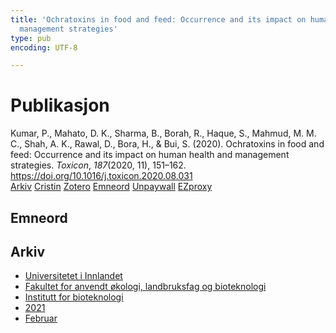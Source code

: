 ```yaml
---
title: 'Ochratoxins in food and feed: Occurrence and its impact on human health and
  management strategies'
type: pub
encoding: UTF-8

---
```

<h1>Publikasjon</h1>
<article id="csl-bib-container-RMKLTY9F" class="csl-bib-container">
  <div class="csl-bib-body"> <div class="csl-entry">Kumar, P., Mahato, D. K., Sharma, B., Borah, R., Haque, S., Mahmud, M. M. C., Shah, A. K., Rawal, D., Bora, H., &#38; Bui, S. (2020). Ochratoxins in food and feed: Occurrence and its impact on human health and management strategies. <i>Toxicon</i>, <i>187</i>(2020, 11), 151–162. <a href="https://doi.org/10.1016/j.toxicon.2020.08.031">https://doi.org/10.1016/j.toxicon.2020.08.031</a></div> </div>
  <div class="csl-bib-buttons">
    <a href="#taxonomy-article-RMKLTY9F" alt="archive" class="csl-bib-button">Arkiv</a>
    <a href="https://app.cristin.no/results/show.jsf?id=1893691" alt="Cristin" class="csl-bib-button">Cristin</a>
    <a href="http://zotero.org/groups/5881554/items/RMKLTY9F" alt="Zotero" class="csl-bib-button">Zotero</a>
    <a href="#keywords-article-RMKLTY9F" alt="keywords" class="csl-bib-button">Emneord</a>
    <a href="https://doi.org/10.1016/j.toxicon.2020.08.031" alt="Unpaywall" class="csl-bib-button">Unpaywall</a>
    <a href="https://doi.org/10.1016/j.toxicon.2020.08.031" alt="EZproxy" class="csl-bib-button">EZproxy</a>
  </div>
  <div id="csl-bib-meta-container-RMKLTY9F"></div>
</article>
<div id="csl-bib-meta-RMKLTY9F" class="csl-bib-meta">
  <article id="keywords-article-RMKLTY9F" class="keywords-article">
    <h1>Emneord</h1>
    
  </article>
  <article id="taxonomy-article-RMKLTY9F" class="taxonomy-article">
    <h1>Arkiv</h1>
    <ul>
      <li>
        <a href="/nn/archive/?key=3DCRN523">Universitetet i Innlandet</a>
      </li>
      <li>
        <a href="/nn/archive/?key=T77LXH6D">Fakultet for anvendt økologi, landbruksfag og bioteknologi</a>
      </li>
      <li>
        <a href="/nn/archive/?key=VL6KDQ85">Institutt for bioteknologi</a>
      </li>
      <li>
        <a href="/nn/archive/?key=FJH75VJD">2021</a>
      </li>
      <li>
        <a href="/nn/archive/?key=TU5CXRVE">Februar</a>
      </li>
    </ul>
  </article>
</div>
